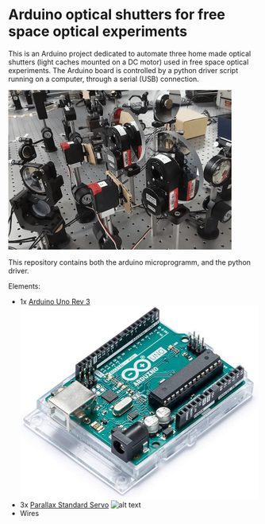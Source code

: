 # Arduino optical shutters for free space optical experiments

This is an Arduino project dedicated to automate three home made optical shutters (light caches mounted on a DC motor) used in free space optical experiments. The Arduino board is controlled by a python driver script running on a computer, through a serial (USB) connection.

![](shutters.gif)

This repository contains both the arduino microprogramm, and the python driver.

Elements:
- 1x [Arduino Uno Rev 3](https://store.arduino.cc/arduino-uno-rev3) 
![alt text](images/arduino.jpg "Logo Title Text 1")
- 3x [Parallax Standard Servo](https://www.parallax.com/product/900-00005)
![alt text](images/shutters.png "Logo Title Text 1")
- Wires


